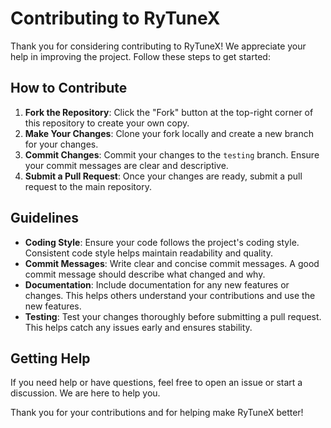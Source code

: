 # Contributing to RyTuneX

Thank you for considering contributing to RyTuneX! We appreciate your help in improving the project. Follow these steps to get started:

## How to Contribute

1. **Fork the Repository**: Click the "Fork" button at the top-right corner of this repository to create your own copy.
2. **Make Your Changes**: Clone your fork locally and create a new branch for your changes.
3. **Commit Changes**: Commit your changes to the `testing` branch. Ensure your commit messages are clear and descriptive.
4. **Submit a Pull Request**: Once your changes are ready, submit a pull request to the main repository.

## Guidelines

- **Coding Style**: Ensure your code follows the project's coding style. Consistent code style helps maintain readability and quality.
- **Commit Messages**: Write clear and concise commit messages. A good commit message should describe what changed and why.
- **Documentation**: Include documentation for any new features or changes. This helps others understand your contributions and use the new features.
- **Testing**: Test your changes thoroughly before submitting a pull request. This helps catch any issues early and ensures stability.

## Getting Help

If you need help or have questions, feel free to open an issue or start a discussion. We are here to help you.

Thank you for your contributions and for helping make RyTuneX better!
